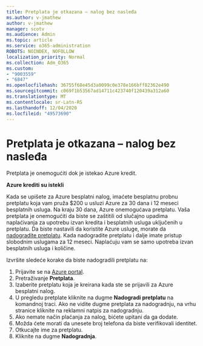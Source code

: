 ```yaml
---
title: Pretplata je otkazana – nalog bez nasleđa
ms.author: v-jmathew
author: v-jmathew
manager: scotv
ms.audience: Admin
ms.topic: article
ms.service: o365-administration
ROBOTS: NOINDEX, NOFOLLOW
localization_priority: Normal
ms.collection: Adm_O365
ms.custom:
- "9003559"
- "6847"
ms.openlocfilehash: 36755f68e45d3a0099c0e378e166bff82362e490
ms.sourcegitcommit: c069f1b53567ad14711c423740f120439a312a60
ms.translationtype: MT
ms.contentlocale: sr-Latn-RS
ms.lasthandoff: 12/04/2020
ms.locfileid: "49573690"
---
```

# <a name="subscription-cancelled---legacy---free-account"></a>Pretplata je otkazana – nalog bez nasleđa

Pretplata je onemogućiti dok je istekao Azure kredit.

**Azure krediti su istekli**

Kada se upišete za Azure besplatni nalog, imaćete besplatnu probnu pretplatu koja vam pruža $200 u usluzi Azure za 30 dana i 12 meseci besplatnih usluga. Na kraju 30 dana, Azure onemogućava pretplatu. Vaša pretplata je onemogućiti da biste se zaštitili od slučajno upadima naplaćivanja za upotrebu izvan kredita i besplatnih usluga uključenih u pretplatu. Da biste nastavili da koristite Azure usluge, morate da [nadogradite pretplatu](https://docs.microsoft.com/azure/cost-management-billing/manage/upgrade-azure-subscription). Kada nadogradite pretplatu i dalje imate pristup slobodnim uslugama za 12 meseci. Naplaćuju vam se samo upotreba izvan besplatnih usluga i količine.

Izvršite sledeće korake da biste nadogradili pretplatu na:

1. Prijavite se na [Azure portal](https://portal.azure.com/).
2. Pretraživanje **Pretplata**.
3. Izaberite pretplatu koja je kreirana kada ste se prijavili za Azure besplatni nalog.
4. U pregledu pretplate kliknite na dugme **Nadogradi pretplatu** na komandnoj traci. Ako ne vidite dugme pretplata za nadogradnju, na vrhu stranice kliknite na reklamni natpis za nadogradnju.
5. Ako nemate način plaćanja za nalog, bićete upitani da ga dodate.
6. Možda ćete morati da unesete broj telefona da biste verifikovali identitet.
7. Otkucajte ime za pretplatu.
8. Kliknite na dugme  **Nadogradnja**.
